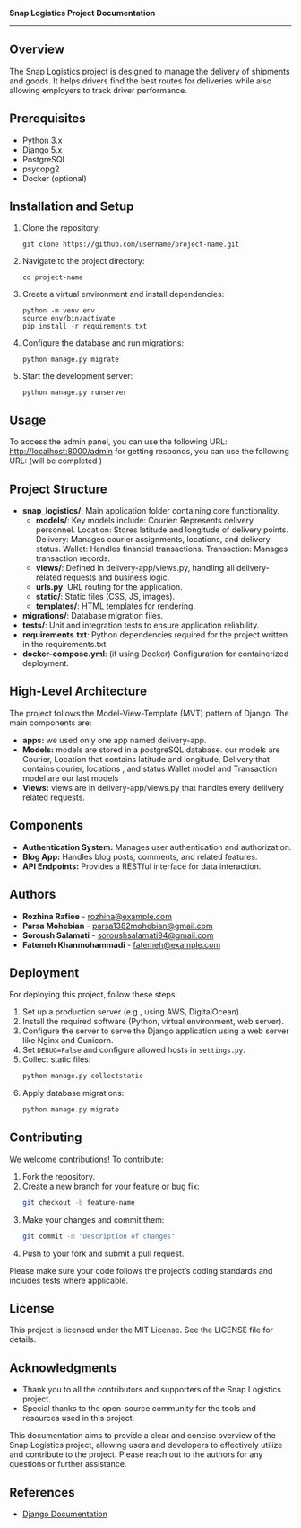 **Snap Logistics Project Documentation**

---

## Overview
The Snap Logistics project is designed to manage the delivery of shipments and goods. It helps drivers find the best routes for deliveries while also allowing employers to track driver performance.

## Prerequisites
- Python 3.x
- Django 5.x
- PostgreSQL
- psycopg2
- Docker (optional)

## Installation and Setup
1. Clone the repository:
   ```
   git clone https://github.com/username/project-name.git
   ```
2. Navigate to the project directory:
   ```
   cd project-name
   ```
3. Create a virtual environment and install dependencies:
   ```
   python -m venv env
   source env/bin/activate
   pip install -r requirements.txt
   ```
4. Configure the database and run migrations:
   ```
   python manage.py migrate
   ```
5. Start the development server:
   ```
   python manage.py runserver
   ```

## Usage
To access the admin panel, you can use the following URL: 
[http://localhost:8000/admin](http://localhost:8000/admin)
for getting responds, you can use the following URL:
(will be completed )

## Project Structure
- **snap_logistics/**: Main application folder containing core functionality.
  - **models/**:  Key models include:
                     Courier: Represents delivery personnel.
                     Location: Stores latitude and longitude of delivery points.
                     Delivery: Manages courier assignments, locations, and delivery status.
                     Wallet: Handles financial transactions.
                     Transaction: Manages transaction records.
  - **views/**: Defined in delivery-app/views.py, handling all delivery-related requests and business logic.
  - **urls.py**: URL routing for the application.
  - **static/**: Static files (CSS, JS, images).
  - **templates/**: HTML templates for rendering.
- **migrations/**: Database migration files.
- **tests/**: Unit and integration tests to ensure application reliability.
- **requirements.txt**: Python dependencies required for the project written in the requirements.txt
- **docker-compose.yml**: (if using Docker) Configuration for containerized deployment.

## High-Level Architecture

The project follows the Model-View-Template (MVT) pattern of Django. The main components are:
- **apps:** we used only one app named delivery-app.
- **Models:** models are stored in a postgreSQL database. our models are Courier, Location that contains latitude and longitude, Delivery that contains courier, locations , and status Wallet model and Transaction model are our last models
- **Views:** views are in delivery-app/views.py that handles every deliivery related requests.


## Components

- **Authentication System:** Manages user authentication and authorization.
- **Blog App:** Handles blog posts, comments, and related features.
- **API Endpoints:** Provides a RESTful interface for data interaction.



## Authors
- **Rozhina Rafiee** - [rozhina@example.com](mailto:rozhina@example.com)
- **Parsa Mohebian** - [parsa1382mohebian@gmail.com](mailto:parsa@example.com)
- **Soroush Salamati** - [soroushsalamati94@gmail.com](soroushsalamati94@gmail.com)
- **Fatemeh Khanmohammadi** - [fatemeh@example.com](mailto:fatemeh@example.com)


## Deployment

For deploying this project, follow these steps:

1. Set up a production server (e.g., using AWS, DigitalOcean).
2. Install the required software (Python, virtual environment, web server).
3. Configure the server to serve the Django application using a web server like Nginx and Gunicorn.
4. Set `DEBUG=False` and configure allowed hosts in `settings.py`.
5. Collect static files:
   ```bash
   python manage.py collectstatic
   ```
6. Apply database migrations:
   ```bash
   python manage.py migrate
   ```

## Contributing
We welcome contributions! To contribute:

1. Fork the repository.
2. Create a new branch for your feature or bug fix:
   ```bash
   git checkout -b feature-name
   ```
3. Make your changes and commit them:
   ```bash
   git commit -m "Description of changes"
   ```
4. Push to your fork and submit a pull request.

Please make sure your code follows the project’s coding standards and includes tests where applicable.

## License
This project is licensed under the MIT License. See the LICENSE file for details.

## Acknowledgments
- Thank you to all the contributors and supporters of the Snap Logistics project.
- Special thanks to the open-source community for the tools and resources used in this project.

This documentation aims to provide a clear and concise overview of the Snap Logistics project, allowing users and developers to effectively utilize and contribute to the project. Please reach out to the authors for any questions or further assistance.

## References

- [Django Documentation](https://docs.djangoproject.com/en/stable/)
